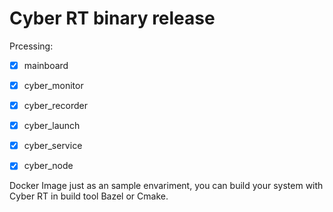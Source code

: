 
Cyber RT binary release
====


Prcessing:

- [x] mainboard
- [x] cyber_monitor
- [x] cyber_recorder
- [x] cyber_launch
- [x] cyber_service
- [x] cyber_node


Docker Image just as an sample envariment, you can build your system with Cyber RT in build tool Bazel or Cmake.